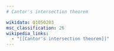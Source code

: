 ```yaml
---
# Cantor's intersection theorem

wikidata: Q1050203
msc_classification: 26
wikipedia_links:
  - "[[Cantor's intersection theorem]]"
---
```

